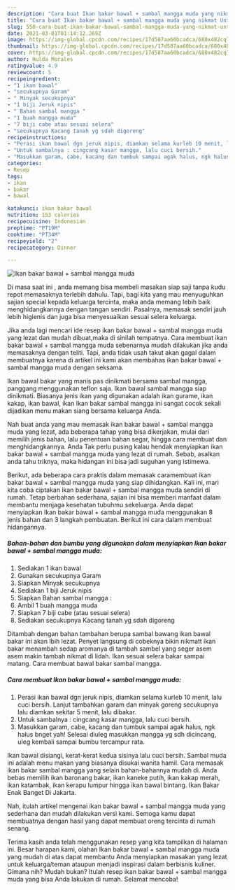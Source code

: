 ```yaml
---
description: "Cara buat Ikan bakar bawal + sambal mangga muda yang nikmat Untuk Jualan"
title: "Cara buat Ikan bakar bawal + sambal mangga muda yang nikmat Untuk Jualan"
slug: 550-cara-buat-ikan-bakar-bawal-sambal-mangga-muda-yang-nikmat-untuk-jualan
date: 2021-03-01T01:14:12.269Z
image: https://img-global.cpcdn.com/recipes/17d587aa60bcadca/680x482cq70/ikan-bakar-bawal-sambal-mangga-muda-foto-resep-utama.jpg
thumbnail: https://img-global.cpcdn.com/recipes/17d587aa60bcadca/680x482cq70/ikan-bakar-bawal-sambal-mangga-muda-foto-resep-utama.jpg
cover: https://img-global.cpcdn.com/recipes/17d587aa60bcadca/680x482cq70/ikan-bakar-bawal-sambal-mangga-muda-foto-resep-utama.jpg
author: Hulda Morales
ratingvalue: 4.9
reviewcount: 5
recipeingredient:
- "1 ikan bawal"
- "secukupnya Garam"
- " Minyak secukupnya"
- "1 biji Jeruk nipis"
- " Bahan sambal mangga "
- "1 buah mangga muda"
- "7 biji cabe atau sesuai selera"
- "secukupnya Kacang tanah yg sdah digoreng"
recipeinstructions:
- "Perasi ikan bawal dgn jeruk nipis, diamkan selama kurleb 10 menit, lalu cuci bersih. Lanjut tambahkan garam dan minyak goreng secukupnya lalu diamkan sekitar 5 menit, lalu dibakar."
- "Untuk sambalnya : cingcang kasar mangga, lalu cuci bersih."
- "Masukkan garam, cabe, kacang dan tumbuk sampai agak halus, ngk halus bnget yah! Selesai diuleg masukkan mangga yg sdh dicincang, uleg kembali sampai bumbu tercampur rata."
categories:
- Resep
tags:
- ikan
- bakar
- bawal

katakunci: ikan bakar bawal 
nutrition: 153 calories
recipecuisine: Indonesian
preptime: "PT19M"
cooktime: "PT34M"
recipeyield: "2"
recipecategory: Dinner

---
```



![Ikan bakar bawal + sambal mangga muda](https://img-global.cpcdn.com/recipes/17d587aa60bcadca/680x482cq70/ikan-bakar-bawal-sambal-mangga-muda-foto-resep-utama.jpg)

Di masa  saat ini , anda memang bisa membeli masakan siap saji tanpa kudu repot memasaknya terlebih dahulu. Tapi, bagi kita yang mau menyuguhkan sajian special kepada keluarga tercinta, maka anda memang lebih baik menghidangkannya dengan tangan sendiri. Pasalnya, memasak sendiri jauh lebih higienis dan juga bisa menyesuaikan sesuai selera keluarga.

Jika anda lagi mencari ide resep ikan bakar bawal + sambal mangga muda yang lezat dan mudah dibuat,maka di sinilah tempatnya. Cara membuat ikan bakar bawal + sambal mangga muda  sebenarnya mudah dilakukan jika anda memasaknya dengan teliti. Tapi, anda tidak usah takut akan gagal dalam membuatnya 
karena di artikel ini kami akan membahas ikan bakar bawal + sambal mangga muda dengan seksama.  

Ikan bawal bakar yang manis pas dinikmati bersama sambal mangga, panggang menggunakan teflon saja. Ikan bawal sambal mangga siap dinikmati. Biasanya jenis ikan yang digunakan adalah ikan gurame, ikan kakap, ikan bawal, ikan Ikan bakar sambal mangga ini sangat cocok sekali dijadikan menu makan siang bersama keluarga Anda.

Nah buat anda yang mau memasak ikan bakar bawal + sambal mangga muda yang lezat, ada beberapa tahap yang bisa dikerjakan, mulai dari memilih jenis bahan, lalu penentuan bahan segar, hingga cara membuat dan menghidangkannya. Anda Tak perlu pusing kalau hendak menyiapkan ikan bakar bawal + sambal mangga muda yang lezat di rumah. Sebab, asalkan anda  tahu triknya, maka hidangan ini bisa jadi suguhan yang istimewa.

Berikut, ada beberapa cara praktis  dalam memasak caramembuat ikan bakar bawal + sambal mangga muda yang siap dihidangkan. Kali ini, mari kita coba ciptakan ikan bakar bawal + sambal mangga muda sendiri di rumah. Tetap berbahan sederhana, sajian ini bisa memberi manfaat dalam membantu menjaga kesehatan tubuhmu sekeluarga. Anda dapat menyiapkan Ikan bakar bawal + sambal mangga muda menggunakan 8 jenis bahan dan 3 langkah pembuatan. Berikut ini cara dalam membuat hidangannya.

<!--inarticleads1-->

##### Bahan-bahan dan bumbu yang digunakan dalam menyiapkan Ikan bakar bawal + sambal mangga muda:

1. Sediakan 1 ikan bawal
1. Gunakan secukupnya Garam
1. Siapkan  Minyak secukupnya
1. Sediakan 1 biji Jeruk nipis
1. Siapkan  Bahan sambal mangga :
1. Ambil 1 buah mangga muda
1. Siapkan 7 biji cabe (atau sesuai selera)
1. Sediakan secukupnya Kacang tanah yg sdah digoreng


Ditambah dengan bahan tambahan berupa sambal bawang ikan bawal bakar ini akan lbih lezat. Penyet langsung di cobeknya bikin nikmatt ikan bakar menambah sedap aromanya di tambah sambel yang seger asem asem makin tambah nikmat di lidah. Ikan sesuai selera bakar sampai matang. Cara membuat bawal bakar sambal mangga. 

<!--inarticleads2-->

##### Cara membuat Ikan bakar bawal + sambal mangga muda:

1. Perasi ikan bawal dgn jeruk nipis, diamkan selama kurleb 10 menit, lalu cuci bersih. Lanjut tambahkan garam dan minyak goreng secukupnya lalu diamkan sekitar 5 menit, lalu dibakar.
1. Untuk sambalnya : cingcang kasar mangga, lalu cuci bersih.
1. Masukkan garam, cabe, kacang dan tumbuk sampai agak halus, ngk halus bnget yah! Selesai diuleg masukkan mangga yg sdh dicincang, uleg kembali sampai bumbu tercampur rata.


Ikan bawal disiangi, kerat-kerat kedua sisinya lalu cuci bersih. Sambal muda ini adalah menu makan yang biasanya disukai wanita hamil. Cara memasak ikan bakar sambal mangga yang selain bahan-bahannya mudah di. Anda bebas memilih ikan baronang bakar, ikan kaneke putih, ikan kakap merah, ikan katambak, ikan kerapu lumpur hingga ikan bawal bintang. Ikan Bakar Enak Banget Di Jakarta. 

Nah, itulah artikel mengenai  ikan bakar bawal + sambal mangga muda  yang sederhana dan mudah dilakukan versi kami. Semoga kamu dapat membuatnya dengan hasil yang dapat membuat oreng tercinta di rumah senang. 

Terima kasih anda telah menggunakan resep yang kita tampilkan di halaman ini. Besar harapan kami, olahan  Ikan bakar bawal + sambal mangga muda yang mudah di atas dapat membantu Anda menyiapkan masakan yang lezat untuk keluarga/teman ataupun menjadi inspirasi dalam berbisnis kuliner. Gimana nih? Mudah bukan? Itulah resep ikan bakar bawal + sambal mangga muda yang bisa Anda lakukan di rumah. Selamat mencoba!

